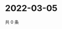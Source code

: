 # 2022-03-05

共 0 条

<!-- BEGIN WEIBO -->
<!-- 最后更新时间 Sat Mar 05 2022 19:11:02 GMT+0800 (China Standard Time) -->

<!-- END WEIBO -->
